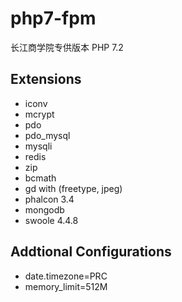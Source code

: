 # php7-fpm

长江商学院专供版本 PHP 7.2


## Extensions
* iconv
* mcrypt
* pdo
* pdo_mysql
* mysqli
* redis
* zip
* bcmath
* gd with (freetype, jpeg)
* phalcon 3.4
* mongodb
* swoole 4.4.8

## Addtional Configurations
* date.timezone=PRC
* memory_limit=512M
